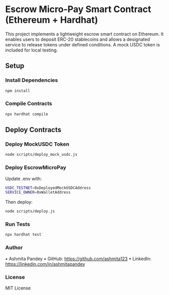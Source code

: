 # Escrow Micro-Pay Smart Contract (Ethereum + Hardhat)

This project implements a lightweight escrow smart contract on Ethereum. It enables users to deposit ERC-20 stablecoins and allows a designated service to release tokens under defined conditions. A mock USDC token is included for local testing.

## Setup

### Install Dependencies

```bash
npm install
```

### Compile Contracts
```bash
npx hardhat compile
```
## Deploy Contracts

### Deploy MockUSDC Token
```bash
node scripts/deploy_mock_usdc.js
```
### Deploy EscrowMicroPay

Update .env with:
```bash
USDC_TESTNET=0xDeployedMockUSDCAddress
SERVICE_OWNER=0xWalletAddress
```
Then deploy:
```bash
node scripts/deploy.js
```
### Run Tests
```bash
npx hardhat test
```

### Author

•	Ashmita Pandey
•	GitHub: https://github.com/ashmita123
•	LinkedIn: https://linkedin.com/in/ashmitapandey

### License

MIT License

